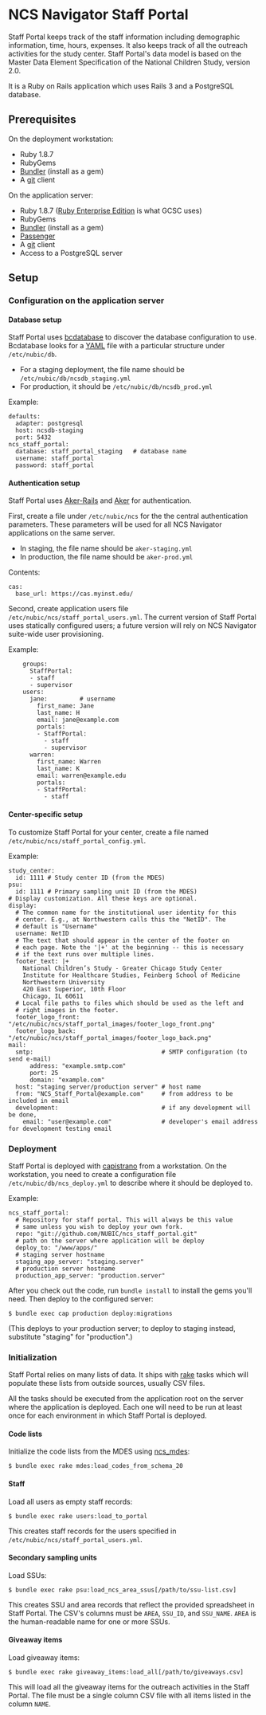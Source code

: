 NCS Navigator Staff Portal
==========================

Staff Portal keeps track of the staff information including
demographic information, time, hours, expenses. It also keeps track of
all the outreach activities for the study center. Staff Portal's data
model is based on the Master Data Element Specification of the
National Children Study, version 2.0.

It is a Ruby on Rails application which uses Rails 3 and a PostgreSQL
database.

Prerequisites
-------------

On the deployment workstation:

* Ruby 1.8.7
* RubyGems
* [Bundler][] (install as a gem)
* A [git][] client

On the application server:

* Ruby 1.8.7 ([Ruby Enterprise Edition][ree] is what GCSC uses)
* RubyGems
* [Bundler][] (install as a gem)
* [Passenger][]
* A [git][] client
* Access to a PostgreSQL server

[Bundler]: http://gembundler.com/
[git]: http://git-scm.com/
[Passenger]: http://modrails.com/
[ree]: http://www.rubyenterpriseedition.com/

Setup
-----

### Configuration on the application server

#### Database setup

Staff Portal uses [bcdatabase][] to discover the database
configuration to use. Bcdatabase looks for a [YAML][] file with a
particular structure under `/etc/nubic/db`.

[bcdatabase]: https://github.com/NUBIC/bcdatabase/blob/master/README.markdown
[YAML]: http://yaml.org/

* For a staging deployment, the file name should be `/etc/nubic/db/ncsdb_staging.yml`
* For production, it should be `/etc/nubic/db/ncsdb_prod.yml`

Example:

    defaults:
      adapter: postgresql
      host: ncsdb-staging
      port: 5432
    ncs_staff_portal:
      database: staff_portal_staging   # database name
      username: staff_portal
      password: staff_portal

#### Authentication setup

Staff Portal uses [Aker-Rails][] and [Aker][] for authentication.

[Aker-Rails]: https://github.com/NUBIC/aker-rails/
[Aker]: http://rubydoc.info/github/NUBIC/aker/

First, create a file under `/etc/nubic/ncs` for the the central
authentication parameters. These parameters will be used for all NCS
Navigator applications on the same server.

* In staging, the file name should be `aker-staging.yml`
* In production, the file name should be `aker-prod.yml`

Contents:

    cas:
      base_url: https://cas.myinst.edu/

Second, create application users file
`/etc/nubic/ncs/staff_portal_users.yml`. The current version of Staff
Portal uses statically configured users; a future version will rely on
NCS Navigator suite-wide user provisioning.

Example:

        groups:
          StaffPortal:
          - staff
          - supervisor
        users:
          jane:         # username
            first_name: Jane
            last_name: H
            email: jane@example.com
            portals:
            - StaffPortal:
              - staff
              - supervisor
          warren:
            first_name: Warren
            last_name: K
            email: warren@example.edu
            portals:
            - StaffPortal:
              - staff

#### Center-specific setup

To customize Staff Portal for your center, create a file named
`/etc/nubic/ncs/staff_portal_config.yml`.

Example:

    study_center:
      id: 1111 # Study center ID (from the MDES)
    psu:
      id: 1111 # Primary sampling unit ID (from the MDES)
    # Display customization. All these keys are optional.
    display:
      # The common name for the institutional user identity for this
      # center. E.g., at Northwestern calls this the "NetID". The
      # default is "Username"
      username: NetID
      # The text that should appear in the center of the footer on
      # each page. Note the '|+' at the beginning -- this is necessary
      # if the text runs over multiple lines.
      footer_text: |+
        National Children’s Study - Greater Chicago Study Center
        Institute for Healthcare Studies, Feinberg School of Medicine
        Northwestern University
        420 East Superior, 10th Floor
        Chicago, IL 60611
      # Local file paths to files which should be used as the left and
      # right images in the footer.
      footer_logo_front: "/etc/nubic/ncs/staff_portal_images/footer_logo_front.png"
      footer_logo_back: "/etc/nubic/ncs/staff_portal_images/footer_logo_back.png"
    mail:
      smtp:                                    # SMTP configuration (to send e-mail)
          address: "example.smtp.com"
          port: 25
          domain: "example.com"
      host: "staging server/production server" # host name
      from: "NCS_Staff_Portal@example.com"     # from address to be included in email
      development:                             # if any development will be done,
        email: "user@example.com"              # developer's email address for development testing email

### Deployment

Staff Portal is deployed with [capistrano][cap] from a workstation. On
the workstation, you need to create a configuration file
`/etc/nubic/db/ncs_deploy.yml` to describe where it should be
deployed to.

[cap]: https://github.com/capistrano/capistrano/wiki/

Example:

    ncs_staff_portal:
      # Repository for staff portal. This will always be this value
      # same unless you wish to deploy your own fork.
      repo: "git://github.com/NUBIC/ncs_staff_portal.git"
      # path on the server where application will be deploy
      deploy_to: "/www/apps/"
      # staging server hostname
      staging_app_server: "staging.server"
      # production server hostname
      production_app_server: "production.server"

After you check out the code, run `bundle install` to install the gems
you'll need. Then deploy to the configured server:

    $ bundle exec cap production deploy:migrations

(This deploys to your production server; to deploy to staging instead,
substitute "staging" for "production".)

### Initialization

Staff Portal relies on many lists of data. It ships with [rake][]
tasks which will populate these lists from outside sources, usually
CSV files.

All the tasks should be executed from the application root on the
server where the application is deployed. Each one will need to be run
at least once for each environment in which Staff Portal is deployed.

[rake]: http://rake.rubyforge.org/

#### Code lists

Initialize the code lists from the MDES using [ncs_mdes][]:

    $ bundle exec rake mdes:load_codes_from_schema_20

[ncs_mdes]: https://github.com/NUBIC/ncs_mdes

#### Staff

Load all users as empty staff records:

    $ bundle exec rake users:load_to_portal

This creates staff records for the users specified in
`/etc/nubic/ncs/staff_portal_users.yml`.

#### Secondary sampling units

Load SSUs:

    $ bundle exec rake psu:load_ncs_area_ssus[/path/to/ssu-list.csv]

This creates SSU and area records that reflect the provided
spreadsheet in Staff Portal. The CSV's columns must be `AREA`,
`SSU_ID`, and `SSU_NAME`. `AREA` is the human-readable name for one or
more SSUs.

#### Giveaway items

Load giveaway items:

    $ bundle exec rake giveaway_items:load_all[/path/to/giveaways.csv]

This will load all the giveaway items for the outreach activities in
the Staff Portal. The file must be a single column CSV file with all
items listed in the column `NAME`.
